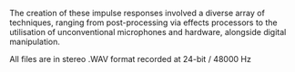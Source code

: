 The creation of these impulse responses involved a diverse array of techniques, ranging from post-processing via effects processors to the utilisation of unconventional microphones and hardware, alongside digital manipulation.

All files are in stereo .WAV format recorded at 24-bit / 48000 Hz